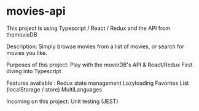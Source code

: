 # movies-api
This project is using Typescript / React / Redux and the API from themovieDB

Description:
Simply browse movies from a list of movies, or search for movies you like.

Purposes of this project:
Play with the movieDB's API & React/Redux
First diving into Typescript

Features available : 
Redux state management
Lazyloading
Favorites List (localStorage / store)
MultiLanguages

Incoming on this project:
Unit testing (JEST)
